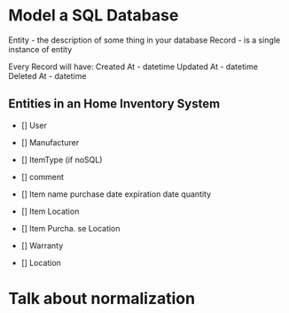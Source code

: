# Model a SQL Database

Entity - the description of some thing in your database
    Record - is a single instance of entity

Every Record will have:
Created At - datetime
Updated At - datetime
Deleted At - datetime

## Entities in an Home Inventory System


* [] User

* [] Manufacturer

* [] ItemType (if noSQL)

* [] comment

* [] Item
    name
    purchase date
    expiration date
    quantity

* [] Item Location

* [] Item Purcha.
se Location

* [] Warranty

* [] Location


# Talk about normalization